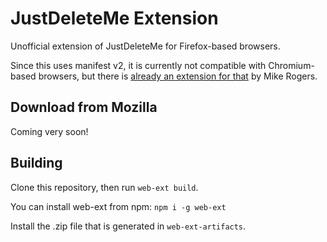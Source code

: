 # JustDeleteMe Extension

Unofficial extension of JustDeleteMe for Firefox-based browsers.

Since this uses manifest v2, it is currently not compatible with Chromium-based browsers, but
there is [already an extension for that](https://chrome.google.com/webstore/detail/just-delete-me/hfpofkfbabpbbmchmiekfnlcgaedbgcf) by Mike Rogers.

## Download from Mozilla

Coming very soon!

## Building

Clone this repository, then run `web-ext build`.

You can install web-ext from npm: `npm i -g web-ext`

Install the .zip file that is generated in `web-ext-artifacts`.

